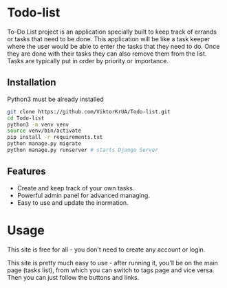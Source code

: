 
# Todo-list

To-Do List project is an application specially built to keep track of errands or tasks that need to be done.
This application will be like a task keeper where the user would be able to enter the tasks that they need to do.
Once they are done with their tasks they can also remove them from the list.
Tasks are typically put in order by priority or importance.







## Installation

Python3 must be already installed


```bash
git clone https://github.com/ViktorKrUA/Todo-list.git
cd Todo-list
python3 -m venv venv
source venv/bin/activate
pip install -r requirements.txt
python manage.py migrate
python manage.py runserver # starts Django Server
```


## Features

- Create and keep track of your own tasks.
- Powerful admin panel for advanced managing.
- Easy to use and update the inormation.
# Usage

This site is free for all - you don't need to create any account or login.

This site is pretty much easy to use - after running it, you'll be on the main page (tasks list), from which you can switch to tags page and vice versa. Then you can just follow the buttons and links.




